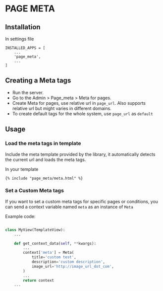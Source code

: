 # PAGE META

## Installation

In settings file
```
INSTALLED_APPS = [
    ...
    'page_meta',
    ...
]
```

## Creating a Meta tags
- Run the server. 
- Go to the Admin > Page_meta > Meta for pages.
- Create Meta for pages, use relative url in `page_url`. Also supports relative url but might varies in different domains.
- To create default tags for the whole system, use `page_url` as `default`


## Usage

### Load the meta tags in template
Include the meta template provided by the library, it automatically detects the current url and loads the meta tags.

In your template
```DjangoHTML
{% include "page_meta/meta.html" %}
```


### Set a Custom Meta tags
If you want to set a custom meta tags for specific pages or conditions, you can send a context variable named `meta` as an instance of `Meta`

Example code:
```python

class MyView(TemplateView):
	...

	def get_context_data(self, **kwargs):
        ...
		context['meta'] = Meta(
			title='custom test',
			description='custom description',
			image_url='http://image_url_dot_com',
		)
        ...
		return context
    ...

```